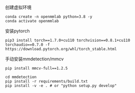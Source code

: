 创建虚拟环境

```
conda create -n openmmlab python=3.8 -y
conda activate openmmlab
```

安装pytorch

```
pip3 install torch==1.7.0+cu110 torchvision==0.8.1+cu110 torchaudio==0.7.0 -f https://download.pytorch.org/whl/torch_stable.html
```

手动安装mmdetection/mmcv

```
pip install mmcv-full==1.2.5
```

```
cd mmdetection
pip install -r requirements/build.txt
pip install -v -e . # or "python setup.py develop"
```

